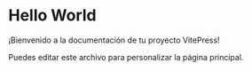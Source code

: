 # Hello World

¡Bienvenido a la documentación de tu proyecto VitePress!

Puedes editar este archivo para personalizar la página principal.

<!-- trigger deploy 2 -->
